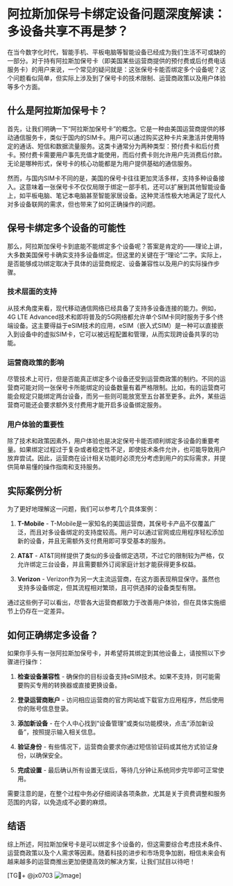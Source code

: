 # 阿拉斯加保号卡绑定设备问题深度解读：多设备共享不再是梦？

在当今数字化时代，智能手机、平板电脑等智能设备已经成为我们生活不可或缺的一部分。对于持有阿拉斯加保号卡（即美国某些运营商提供的预付费或后付费电话服务卡）的用户来说，一个常见的疑问就是：这张保号卡能否绑定多个设备呢？这个问题看似简单，但实际上涉及到了保号卡的技术限制、运营商政策以及用户体验等多个方面。

## 什么是阿拉斯加保号卡？

首先，让我们明确一下“阿拉斯加保号卡”的概念。它是一种由美国运营商提供的移动通信服务卡，类似于国内的SIM卡。用户可以通过购买这种卡片来激活并使用特定的通话、短信和数据流量服务。这类卡通常分为两种类型：预付费卡和后付费卡。预付费卡需要用户事先充值才能使用，而后付费卡则允许用户先消费后付款。无论是哪种形式，保号卡的核心功能都是为用户提供基础的通信服务。

然而，与国内SIM卡不同的是，美国的保号卡往往更加灵活多样，支持多种设备接入。这意味着一张保号卡不仅仅局限于绑定一部手机，还可以扩展到其他智能设备上，如平板电脑、笔记本电脑甚至智能家居设备。这种灵活性极大地满足了现代人对多设备联网的需求，但也带来了如何正确操作的问题。

## 保号卡绑定多个设备的可能性

那么，阿拉斯加保号卡到底能不能绑定多个设备呢？答案是肯定的——理论上讲，大多数美国保号卡确实支持多设备绑定。但这里的关键在于“理论”二字。实际上，是否能够成功绑定取决于具体的运营商规定、设备兼容性以及用户的实际操作步骤。

### 技术层面的支持

从技术角度来看，现代移动通信网络已经具备了支持多设备连接的能力。例如，4G LTE Advanced技术和即将普及的5G网络都允许单个SIM卡同时服务于多个终端设备。这主要得益于eSIM技术的应用，eSIM（嵌入式SIM）是一种可以直接嵌入到设备中的虚拟SIM卡，它可以被远程配置和管理，从而实现跨设备共享的功能。

### 运营商政策的影响

尽管技术上可行，但是否能真正绑定多个设备还受到运营商政策的制约。不同的运营商可能对同一张保号卡所能绑定的设备数量有着严格限制。比如，有的运营商可能会规定只能绑定两台设备，而另一些则可能放宽至五台甚至更多。此外，某些运营商可能还会要求额外支付费用才能开启多设备绑定服务。

### 用户体验的重要性

除了技术和政策因素外，用户体验也是决定保号卡能否顺利绑定多设备的重要考量。如果绑定过程过于复杂或者稳定性不足，即使技术条件允许，也可能导致用户放弃尝试。因此，运营商在设计相关功能时必须充分考虑到用户的实际需求，并提供简单易懂的操作指南和支持服务。

## 实际案例分析

为了更好地理解这一问题，我们可以参考几个具体案例：

1. **T-Mobile** - T-Mobile是一家知名的美国运营商，其保号卡产品不仅覆盖广泛，而且对多设备绑定的支持度较高。用户可以通过官网或应用程序轻松添加新的设备，并且无需额外支付费用即可享受基本的服务。

2. **AT&T** - AT&T同样提供了类似的多设备绑定选项，不过它的限制较为严格，仅允许绑定三台设备，并且需要额外订阅家庭计划才能获得更多权益。

3. **Verizon** - Verizon作为另一大主流运营商，在这方面表现稍显保守。虽然也支持多设备绑定，但其流程相对繁琐，且可供选择的设备类型有限。

通过这些例子可以看出，尽管各大运营商都致力于改善用户体验，但在具体实施细节上仍存在一定差异。

## 如何正确绑定多设备？

如果你手头有一张阿拉斯加保号卡，并希望将其绑定到其他设备上，请按照以下步骤进行操作：

1. **检查设备兼容性** - 确保你的目标设备支持eSIM技术。如果不支持，则可能需要购买专用的转换器或直接更换设备。

2. **登录运营商账户** - 访问相应运营商的官方网站或下载官方应用程序，然后使用你的账号信息登录。

3. **添加新设备** - 在个人中心找到“设备管理”或类似功能模块，点击“添加新设备”，按照提示输入相关信息。

4. **验证身份** - 有些情况下，运营商会要求你通过短信验证码或其他方式验证身份，以确保安全。

5. **完成设置** - 最后确认所有设置无误后，等待几分钟让系统同步完毕即可正常使用。

需要注意的是，在整个过程中务必仔细阅读各项条款，尤其是关于资费调整和服务范围的内容，以免造成不必要的麻烦。

## 结语

综上所述，阿拉斯加保号卡是可以绑定多个设备的，但这需要综合考虑技术条件、运营商政策以及个人需求等因素。随着科技的进步和市场竞争加剧，相信未来会有越来越多的运营商推出更加便捷高效的解决方案，让我们拭目以待吧！

[TG💪+ @jx0703 ![Image](https://github.com/user-attachments/assets/dbca1d08-cadb-493c-b0ec-ad6f7a83f270)]